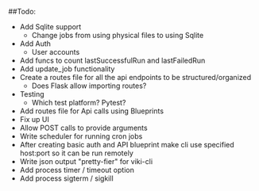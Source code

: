 ##Todo:
- Add Sqlite support
  - Change jobs from using physical files to using Sqlite
- Add Auth
  - User accounts
- Add funcs to count lastSuccessfulRun and lastFailedRun
- Add update_job functionality
- Create a routes file for all the api endpoints to be structured/organized
  - Does Flask allow importing routes?
- Testing
  - Which test platform? Pytest?
- Add routes file for Api calls using Blueprints
- Fix up UI
- Allow POST calls to provide arguments
- Write scheduler for running cron jobs
- After creating basic auth and API blueprint make cli use specified host:port so it can be run remotely
- Write json output "pretty-fier" for viki-cli
- Add process timer / timeout option
- Add process sigterm / sigkill
